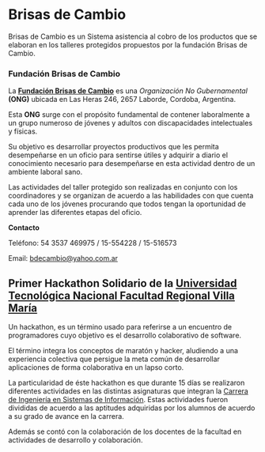 # Brisas de Cambio
Brisas de Cambio es un Sistema asistencia al cobro de los productos que se elaboran en los talleres protegidos propuestos por la fundación Brisas de Cambio.

### Fundación Brisas de Cambio
La [**Fundación Brisas de Cambio**](https://www.facebook.com/brisa.cambio) es una *Organización No Gubernamental* **(ONG)** ubicada en Las Heras 246, 2657 Laborde, Cordoba, Argentina.

Esta **ONG** surge con el propósito fundamental de contener laboralmente a un grupo numeroso de jóvenes y adultos con discapacidades intelectuales y físicas.

Su objetivo es desarrollar proyectos productivos que les permita desempeñarse en un oficio para sentirse útiles y adquirir a diario el conocimiento necesario para desempeñarse en esta actividad dentro de un ambiente laboral sano.

Las actividades del taller protegido son realizadas en conjunto con los coordinadores y se organizan de acuerdo a las habilidades con que cuenta cada uno de los jóvenes procurando que todos tengan la oportunidad de aprender las diferentes etapas del oficio.

**Contacto**

Teléfono: 54 3537 469975 / 15-554228 / 15-516573

Email: bdecambio@yahoo.com.ar

## Primer Hackathon Solidario de la [Universidad Tecnológica Nacional Facultad Regional Villa María](http://www.frvm.utn.edu.ar)
Un hackathon, es un término usado para referirse a un encuentro de programadores cuyo objetivo es el desarrollo colaborativo de software.

El término integra los conceptos de maratón y hacker, aludiendo a una experiencia colectiva que persigue la meta común de desarrollar aplicaciones de forma colaborativa en un lapso corto.

La particularidad de éste hackathon es que durante 15 días se realizaron diferentes actividades en las distintas asignaturas que integran la [Carrera de Ingeniería en Sistemas de Información](http://www.sistemas.frvm.utn.edu.ar). Estas actividades fueron divididas de acuerdo a las aptitudes adquiridas por los alumnos de acuerdo a su grado de avance en la carrera.

Además se contó con la colaboración de los docentes de la facultad en actividades de desarrollo y colaboración.
